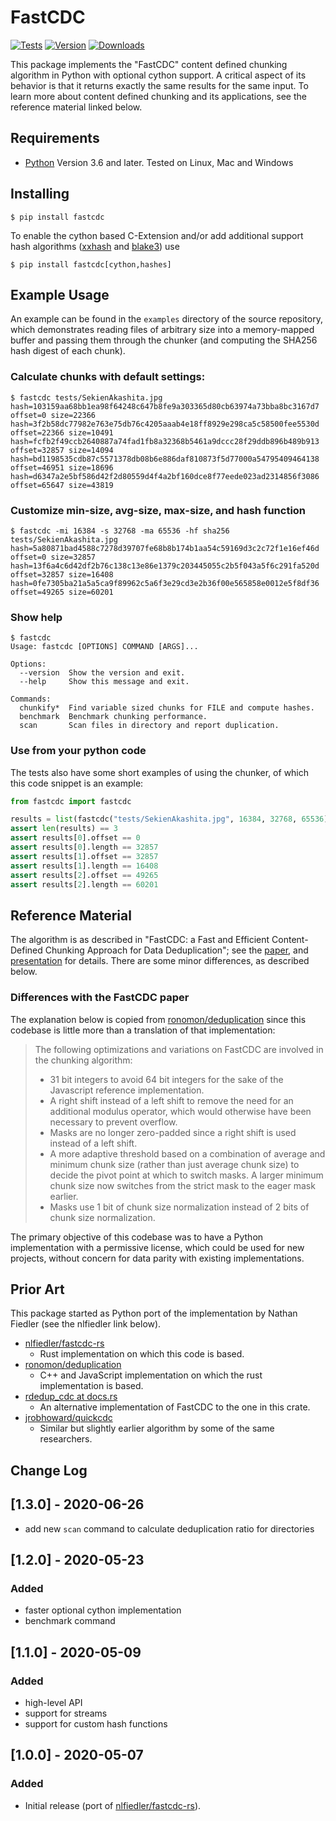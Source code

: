 # FastCDC

[![Tests](https://github.com/titusz/fastcdc-py/workflows/Tests/badge.svg)](https://github.com/titusz/fastcdc-py/actions?query=workflow%3ATests)
[![Version](https://img.shields.io/pypi/v/fastcdc.svg)](https://pypi.python.org/pypi/fastcdc/)
[![Downloads](https://pepy.tech/badge/fastcdc)](https://pepy.tech/project/fastcdc)

This package implements the "FastCDC" content defined chunking algorithm in
Python with optional cython support. A critical aspect of its behavior is that it
returns exactly the same results for the same input. To learn more about content
defined chunking and its applications, see the reference material linked below.


## Requirements

* [Python](https://www.python.org/) Version 3.6 and later. Tested on Linux, Mac and
Windows

## Installing

```shell
$ pip install fastcdc
```

To enable the cython based C-Extension and/or add additional support hash algorithms
([xxhash](https://github.com/Cyan4973/xxHash) and
[blake3](https://github.com/BLAKE3-team/BLAKE3/)) use

```shell
$ pip install fastcdc[cython,hashes]
```

## Example Usage

An example can be found in the `examples` directory of the source repository,
which demonstrates reading files of arbitrary size into a memory-mapped buffer
and passing them through the chunker (and computing the SHA256 hash digest of
each chunk).

### Calculate chunks with default settings:
```shell
$ fastcdc tests/SekienAkashita.jpg
hash=103159aa68bb1ea98f64248c647b8fe9a303365d80cb63974a73bba8bc3167d7 offset=0 size=22366
hash=3f2b58dc77982e763e75db76c4205aaab4e18ff8929e298ca5c58500fee5530d offset=22366 size=10491
hash=fcfb2f49ccb2640887a74fad1fb8a32368b5461a9dccc28f29ddb896b489b913 offset=32857 size=14094
hash=bd1198535cdb87c5571378db08b6e886daf810873f5d77000a54795409464138 offset=46951 size=18696
hash=d6347a2e5bf586d42f2d80559d4f4a2bf160dce8f77eede023ad2314856f3086 offset=65647 size=43819
```

### Customize min-size, avg-size, max-size, and hash function
```shell
$ fastcdc -mi 16384 -s 32768 -ma 65536 -hf sha256 tests/SekienAkashita.jpg
hash=5a80871bad4588c7278d39707fe68b8b174b1aa54c59169d3c2c72f1e16ef46d offset=0 size=32857
hash=13f6a4c6d42df2b76c138c13e86e1379c203445055c2b5f043a5f6c291fa520d offset=32857 size=16408
hash=0fe7305ba21a5a5ca9f89962c5a6f3e29cd3e2b36f00e565858e0012e5f8df36 offset=49265 size=60201
```

### Show help

```shell
$ fastcdc
Usage: fastcdc [OPTIONS] COMMAND [ARGS]...

Options:
  --version  Show the version and exit.
  --help     Show this message and exit.

Commands:
  chunkify*  Find variable sized chunks for FILE and compute hashes.
  benchmark  Benchmark chunking performance.
  scan       Scan files in directory and report duplication.
```

### Use from your python code
The  tests also have some short examples of using the chunker, of which this
code snippet is an example:

```python
from fastcdc import fastcdc

results = list(fastcdc("tests/SekienAkashita.jpg", 16384, 32768, 65536))
assert len(results) == 3
assert results[0].offset == 0
assert results[0].length == 32857
assert results[1].offset == 32857
assert results[1].length == 16408
assert results[2].offset == 49265
assert results[2].length == 60201
```

## Reference Material

The algorithm is as described in "FastCDC: a Fast and Efficient Content-Defined
Chunking Approach for Data Deduplication"; see the
[paper](https://www.usenix.org/system/files/conference/atc16/atc16-paper-xia.pdf),
and
[presentation](https://www.usenix.org/sites/default/files/conference/protected-files/atc16_slides_xia.pdf)
for details. There are some minor differences, as described below.

### Differences with the FastCDC paper

The explanation below is copied from
[ronomon/deduplication](https://github.com/ronomon/deduplication) since this
codebase is little more than a translation of that implementation:

> The following optimizations and variations on FastCDC are involved in the chunking algorithm:
> * 31 bit integers to avoid 64 bit integers for the sake of the Javascript reference implementation.
> * A right shift instead of a left shift to remove the need for an additional modulus operator, which would otherwise have been necessary to prevent overflow.
> * Masks are no longer zero-padded since a right shift is used instead of a left shift.
> * A more adaptive threshold based on a combination of average and minimum chunk size (rather than just average chunk size) to decide the pivot point at which to switch masks. A larger minimum chunk size now switches from the strict mask to the eager mask earlier.
> * Masks use 1 bit of chunk size normalization instead of 2 bits of chunk size normalization.

The primary objective of this codebase was to have a Python implementation with a
permissive license, which could be used for new projects, without concern for
data parity with existing implementations.

## Prior Art

This package started as Python port of the implementation by Nathan Fiedler (see the
nlfiedler link below).

* [nlfiedler/fastcdc-rs](https://github.com/nlfiedler/fastcdc-rs)
    + Rust implementation on which this code is based.
* [ronomon/deduplication](https://github.com/ronomon/deduplication)
    + C++ and JavaScript implementation on which the rust implementation is based.
* [rdedup_cdc at docs.rs](https://docs.rs/crate/rdedup-cdc/0.1.0/source/src/fastcdc.rs)
    + An alternative implementation of FastCDC to the one in this crate.
* [jrobhoward/quickcdc](https://github.com/jrobhoward/quickcdc)
    + Similar but slightly earlier algorithm by some of the same researchers.

## Change Log

## [1.3.0] - 2020-06-26
- add new `scan` command to calculate deduplication ratio for directories

## [1.2.0] - 2020-05-23

### Added
- faster optional cython implementation
- benchmark command

## [1.1.0] - 2020-05-09

### Added
- high-level API
- support for streams
- support for custom hash functions


## [1.0.0] - 2020-05-07

### Added
- Initial release (port of [nlfiedler/fastcdc-rs](https://github.com/nlfiedler/fastcdc-rs)).

